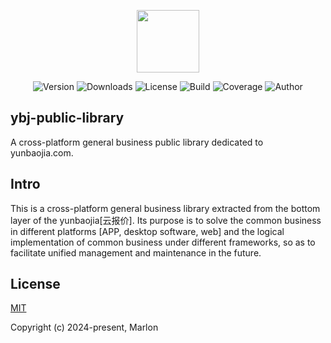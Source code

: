 <p align="center"><a href="https://www.yunbaojia.cn/#/login" target="_blank"><img width="100"src="https://www.yunbaojia.cn/assets/img/yunbaojia@80_23.svg"></a></p>

<p align="center">
  <a><img src="https://img.shields.io/npm/v/ybj-public-library.svg" alt="Version"></a>
  <a><img src="https://img.shields.io/npm/dm/ybj-public-library.svg" alt="Downloads"></a>
  <a><img src="https://img.shields.io/npm/l/ybj-public-library" alt="License"></a>
  <a><img src="https://img.shields.io/badge/build-passing-brightgreen.svg" alt="Build"></a>
  <a><img src="https://img.shields.io/badge/coverage-100%25-brightgreen.svg" alt="Coverage"></a>
  <a><img src="https://img.shields.io/badge/author-Marlon-blue.svg" alt="Author"></a>
  <br>
</p>

## ybj-public-library

A cross-platform general business public library dedicated to yunbaojia.com.

## Intro

This is a cross-platform general business library extracted from the bottom layer of the yunbaojia[云报价]. Its purpose is to solve the common business in different platforms [APP, desktop software, web] and the logical implementation of common business under different frameworks, so as to facilitate unified management and maintenance in the future.

## License

[MIT](http://opensource.org/licenses/MIT)

Copyright (c) 2024-present, Marlon
